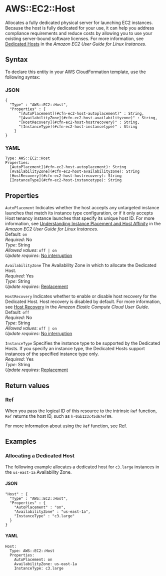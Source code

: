 # AWS::EC2::Host<a name="aws-resource-ec2-host"></a>

Allocates a fully dedicated physical server for launching EC2 instances\. Because the host is fully dedicated for your use, it can help you address compliance requirements and reduce costs by allowing you to use your existing server\-bound software licenses\. For more information, see [ Dedicated Hosts](https://docs.aws.amazon.com/AWSEC2/latest/UserGuide/dedicated-hosts-overview.html) in the *Amazon EC2 User Guide for Linux Instances*\.

## Syntax<a name="aws-resource-ec2-host-syntax"></a>

To declare this entity in your AWS CloudFormation template, use the following syntax:

### JSON<a name="aws-resource-ec2-host-syntax.json"></a>

```
{
  "Type" : "AWS::EC2::Host",
  "Properties" : {
      "[AutoPlacement](#cfn-ec2-host-autoplacement)" : String,
      "[AvailabilityZone](#cfn-ec2-host-availabilityzone)" : String,
      "[HostRecovery](#cfn-ec2-host-hostrecovery)" : String,
      "[InstanceType](#cfn-ec2-host-instancetype)" : String
    }
}
```

### YAML<a name="aws-resource-ec2-host-syntax.yaml"></a>

```
Type: AWS::EC2::Host
Properties: 
  [AutoPlacement](#cfn-ec2-host-autoplacement): String
  [AvailabilityZone](#cfn-ec2-host-availabilityzone): String
  [HostRecovery](#cfn-ec2-host-hostrecovery): String
  [InstanceType](#cfn-ec2-host-instancetype): String
```

## Properties<a name="aws-resource-ec2-host-properties"></a>

`AutoPlacement`  <a name="cfn-ec2-host-autoplacement"></a>
Indicates whether the host accepts any untargeted instance launches that match its instance type configuration, or if it only accepts Host tenancy instance launches that specify its unique host ID\. For more information, see [ Understanding Instance Placement and Host Affinity](https://docs.aws.amazon.com/AWSEC2/latest/UserGuide/how-dedicated-hosts-work.html#dedicated-hosts-understanding) in the *Amazon EC2 User Guide for Linux Instances*\.  
Default: `on`   
*Required*: No  
*Type*: String  
*Allowed values*: `off | on`  
*Update requires*: [No interruption](https://docs.aws.amazon.com/AWSCloudFormation/latest/UserGuide/using-cfn-updating-stacks-update-behaviors.html#update-no-interrupt)

`AvailabilityZone`  <a name="cfn-ec2-host-availabilityzone"></a>
The Availability Zone in which to allocate the Dedicated Host\.  
*Required*: Yes  
*Type*: String  
*Update requires*: [Replacement](https://docs.aws.amazon.com/AWSCloudFormation/latest/UserGuide/using-cfn-updating-stacks-update-behaviors.html#update-replacement)

`HostRecovery`  <a name="cfn-ec2-host-hostrecovery"></a>
Indicates whether to enable or disable host recovery for the Dedicated Host\. Host recovery is disabled by default\. For more information, see [ Host Recovery](https://docs.aws.amazon.com/AWSEC2/latest/UserGuide/dedicated-hosts-recovery.html) in the *Amazon Elastic Compute Cloud User Guide*\.  
Default: `off`   
*Required*: No  
*Type*: String  
*Allowed values*: `off | on`  
*Update requires*: [No interruption](https://docs.aws.amazon.com/AWSCloudFormation/latest/UserGuide/using-cfn-updating-stacks-update-behaviors.html#update-no-interrupt)

`InstanceType`  <a name="cfn-ec2-host-instancetype"></a>
Specifies the instance type to be supported by the Dedicated Hosts\. If you specify an instance type, the Dedicated Hosts support instances of the specified instance type only\.  
*Required*: Yes  
*Type*: String  
*Update requires*: [Replacement](https://docs.aws.amazon.com/AWSCloudFormation/latest/UserGuide/using-cfn-updating-stacks-update-behaviors.html#update-replacement)

## Return values<a name="aws-resource-ec2-host-return-values"></a>

### Ref<a name="aws-resource-ec2-host-return-values-ref"></a>

When you pass the logical ID of this resource to the intrinsic `Ref` function, `Ref` returns the host ID, such as `h-0ab123c45d67ef89`\.

For more information about using the `Ref` function, see [Ref](https://docs.aws.amazon.com/AWSCloudFormation/latest/UserGuide/intrinsic-function-reference-ref.html)\.

## Examples<a name="aws-resource-ec2-host--examples"></a>

### Allocating a Dedicated Host<a name="aws-resource-ec2-host--examples--Allocating_a_Dedicated_Host"></a>

The following example allocates a dedicated host for `c3.large` instances in the `us-east-1a` Availability Zone\.

#### JSON<a name="aws-resource-ec2-host--examples--Allocating_a_Dedicated_Host--json"></a>

```
"Host" : {
  "Type" : "AWS::EC2::Host",
  "Properties" : {
    "AutoPlacement" : "on",
    "AvailabilityZone" : "us-east-1a",
    "InstanceType" : "c3.large"
  }
}
```

#### YAML<a name="aws-resource-ec2-host--examples--Allocating_a_Dedicated_Host--yaml"></a>

```
Host:
  Type: AWS::EC2::Host
  Properties: 
    AutoPlacement: on
    AvailabilityZone: us-east-1a
    InstanceType: c3.large
```